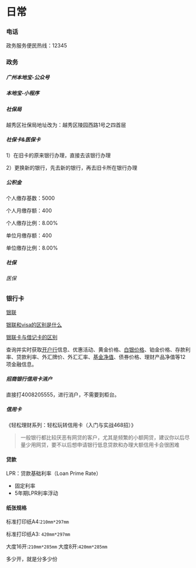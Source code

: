# 日常

### 电话

政务服务便民热线：12345

### 政务

##### 广州本地宝-公众号

##### 本地宝-小程序

##### 社保局

越秀区社保局地址改为：越秀区陵园西路1号之四首层

##### 社保卡&医保卡

1）在旧卡的原来银行办理，直接去该银行办理

2）更换新的银行，先去新的银行，再去旧卡所在银行办理



##### 公积金

个人缴存基数：5000

个人月缴存额：400

个人缴存比例：8.00%

单位月缴存额：400

单位缴存比例：8.00%

##### 社保

###### 医保 



### 银行卡

[银联](https://haokan.baidu.com/v?vid=12850358205879404215&pd=bjh&fr=bjhauthor&type=video)

[银联和visa的区别是什么](https://www.xiaozhuvideo.com/pages/218901772)

[银联卡与借记卡的区别](https://haokan.baidu.com/v?vid=15684941347408669874&pd=bjh&fr=bjhauthor&type=video)

查询并实时获取[开户行](https://baike.sogou.com/m/fullLemma?lid=7767160&g_ut=3)信息、优惠活动、黄金价格、[白银价格](https://baike.sogou.com/m/fullLemma?lid=49384391&g_ut=3)、铂金价格、存款利率、贷款利率、外汇牌价、外汇汇率、[基金净值](https://baike.sogou.com/m/fullLemma?lid=95071&g_ut=3)、债券价格、理财产品净值等12项金融信息。

##### 招商银行信用卡消户

直接打4008205555，进行消户，不需要到柜台。

##### 信用卡

《轻松理财系列：轻松玩转信用卡（入门与实战468招）》

> 一般银行都比较厌恶有网贷的客户，尤其是频繁的小额网贷，建议你以后尽量少用网贷，要不以后想申请银行低息贷款和办理大额信用卡会很困难

#### 贷款

LPR：贷款基础利率（Loan Prime Rate）

- 固定利率
- 5年期LPR利率浮动

#### 纸张规格

标准打印纸A4:`210mm*297mm`

标准打印纸A3: `420mm*297mm`

大度16开:`210mm*285mm`
大度8开:`420mm*285mm`

多少开，就是分多少份